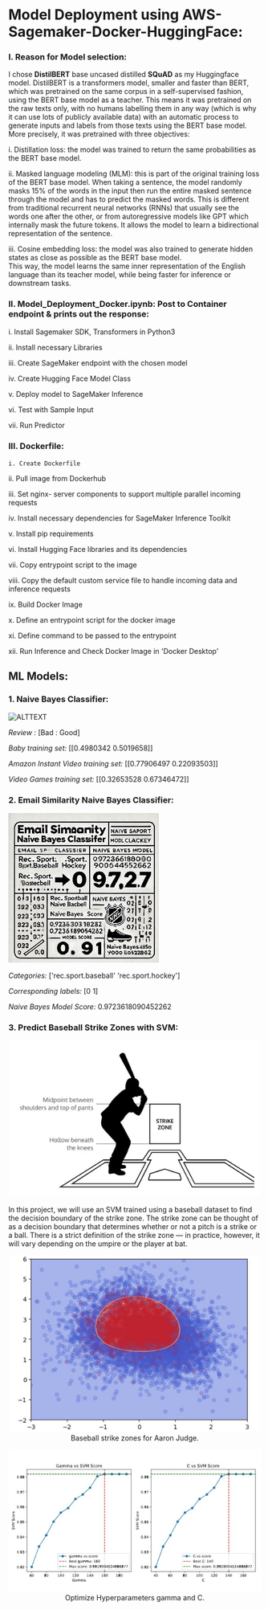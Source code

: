 # Model Deployment using AWS-Sagemaker-Docker-HuggingFace:  
   
### I. Reason for Model selection:             
      
I chose **DistilBERT** base uncased distilled **SQuAD** as my Huggingface model. DistilBERT is a transformers model, smaller and faster than BERT, which was pretrained on the same corpus in a self-supervised fashion, using the BERT base model as a teacher. This means it was pretrained on the raw texts only, with no humans labelling them in any way (which is why it can use lots of publicly available data) with an automatic process to generate inputs and labels from those texts using the BERT base model. More precisely, it was pretrained with three objectives:              
             
i. Distillation loss: the model was trained to return the same probabilities as the BERT base model.                            
  
ii. Masked language modeling (MLM): this is part of the original training loss of the BERT base model. When taking a sentence, the model randomly masks 15% of the words in the input then run the entire masked sentence through the model and has to predict the masked words. This is different from traditional recurrent neural networks (RNNs) that usually see the words one after the other, or from autoregressive models like GPT which internally mask the future tokens. It allows the model to learn a bidirectional representation of the sentence.         
           
iii. Cosine embedding loss: the model was also trained to generate hidden states as close as possible as the BERT base model.    
This way, the model learns the same inner representation of the English language than its teacher model, while being faster for inference or downstream tasks.
    
### II. Model_Deployment_Docker.ipynb: Post to Container endpoint & prints out the response:     
    
   i. Install Sagemaker SDK, Transformers in Python3   

  ii. Install necessary Libraries

  iii. Create SageMaker endpoint with the chosen model
  
   iv. Create Hugging Face Model Class

   v.  Deploy model to SageMaker Inference

   vi. Test with Sample Input

  vii. Run Predictor
  
 ### III. Dockerfile:

    i. Create Dockerfile  

   ii. Pull image from Dockerhub

  iii. Set nginx- server components to support multiple parallel incoming requests

   iv. Install necessary dependencies for SageMaker Inference Toolkit

   v.  Install pip requirements

   vi.  Install Hugging Face libraries and its dependencies

  vii.  Copy entrypoint script to the image

 viii. Copy the default custom service file to handle incoming data and inference requests
  
   ix. Build Docker Image 

   x. Define an entrypoint script for the docker image

   xi. Define command to be passed to the entrypoint

  xii. Run Inference and Check Docker Image in 'Docker Desktop'
     
 ## ML Models:

 ### 1. Naive Bayes Classifier:
 
![ALTTEXT](https://github.com/SaifurRR/ML-Model-Deployment-using-AWS-Sagemaker-Docker/blob/main/Na%C3%AFve%20Bayes%20Classifier.png)
 
 *Review :* [Bad : Good]
 
*Baby training set:* [[0.4980342 0.5019658]]

*Amazon Instant Video training set:* [[0.77906497 0.22093503]]

*Video Games training set:* [[0.32653528 0.67346472]]

### 2. Email Similarity Naive Bayes Classifier:

![ALTTEXT](https://github.com/SaifurRR/ML-Model-Deployment-using-AWS-Sagemaker-Docker/blob/main/Email_Similarity_NVM.jpg)

*Categories:* ['rec.sport.baseball' 'rec.sport.hockey']

*Corresponding labels:* [0 1]

*Naive Bayes Model Score:* 0.9723618090452262

### 3. Predict Baseball Strike Zones with SVM:    

<p align="center">
  <img src="https://github.com/SaifurRR/ML-Model-Deployment-using-AWS-Sagemaker-Docker/blob/main/3_baseball_strike_zones_ML.jpg" alt="Baseball Strike Zones" width="500"/>
</p>

In this project, we will use an SVM trained using a baseball dataset to find the decision boundary of the strike zone. The strike zone can be thought of as a decision boundary that determines whether or not a pitch is a strike or a ball. There is a strict definition of the strike zone — in practice, however, it will vary depending on the umpire or the player at bat.

<p align="center">
  <img src="https://raw.githubusercontent.com/SaifurRR/ML-Model-Deployment-using-AWS-Sagemaker-Docker/main/3_baseball_strike_zones_Aaron_Judge.jpg" alt="Baseball Strike Zones" width="500"/>
   <br>
  <b> </b> Baseball strike zones for Aaron Judge.
</p>

<p align="center">
  <img src="https://github.com/SaifurRR/ML-Model-Deployment-using-AWS-Sagemaker-Docker/blob/main/3_baseball_strike_%20zone_gamma_c_%20svmscore.jpg" alt="Baseball Strike Zones" width="700"/>
   <br>
    <b> </b> Optimize Hyperparameters </b>gamma</b> and </b>C</b>.
</p>



